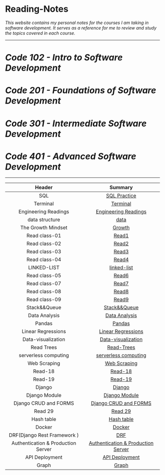 # Reading-Notes

*This website contains my personal notes for the courses I am taking in software development. It serves as a reference for me to review and study the topics covered in each course.*

---

# ***Code 102 - Intro to Software Development***
# ***Code 201 - Foundations of Software Development***
# ***Code 301 - Intermediate Software Development***
# *Code 401 - Advanced Software Development*


---


|       Header       |             Summary             |
| :----------------: | :-----------------------------: |
|        SQL         |    [SQL Practice](./Sql.md)     |
|      Terminal      |    [Terminal](./Terminal.md)    |
| Engineering Readings|   [Engineering Readings](./Engineering-Readings.md)|
|   data structure    |       [data](./Data-Structures-and-Algorithms.md)       |
| The Growth Mindset | [Growth](./TheGrowthMindset.md) |
|   Read class-01    |       [Read1](./Read1.md)       |
|   Read class-02    |       [Read2](./Read2.md)       |
|   Read class-03    |       [Read3](./Read3.md)       |
|   Read class-04    |       [Read4](./Read4.md)       |
|   LINKED-LIST      |       [linked-list](./Read5.md)   |
|   Read class-05      |       [Read6](./Read6.md)   |
|   Read class-07      |       [Read7](./Read7.md)   |
|   Read class-08      |       [Read8](./Read8.md)   |
|   Read class-09      |       [Read9](./Read9.md)   |
|   Stack&&Queue      |       [Stack&&Queue](./stack_queue.md)|
|   Data Analysis      |       [Data Analysis](./stack_queue.md)|
|   Pandas      |       [Pandas](./Read11.md)|
|   Linear Regressions      |       [Linear Regressions](./Linear_Regressions.md)|
|   Data-visualization      |       [Data-visualization ](./Data-Visualization.md)|
|   Read Trees      |       [Read-Trees](./Read-Trees.md)|
|   serverless computing      | [serverless computing](./serverless_computing.md)|
|   Web Scraping      | [Web Scraping](./Web_Scraping.md)|
|   Read-18      | [Read-18](./Read-18.md)|
|   Read-19      | [Read-19](./Read-19.md)|
|   Django      | [Django](./Django.md)|
|   Django Module      | [Django Module](./Django_Module.md)|
|   Django CRUD and FORMS     | [Django CRUD and FORMS](./Django_CRUD_FORM.MD)|
|   Read 29     | [Read 29](./Read29.md)|
|   Hash table     | [Hash table](./Hash_table.md)|
|   Docker     | [Docker](./Docker.md)|
|   DRF(Django Rest Framework )     | [DRF](./DRF.md)|
|   Authentication & Production Server  | [Authentication & Production Server](./Authentication_Production_Server.md)|
|   API Deployment  | [API Deployment](./API_Deployment.md)|
|   Graph | [Graph](./Graph.md)|



